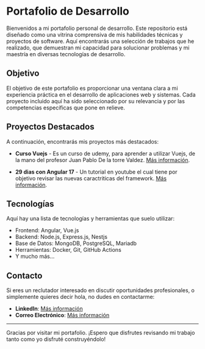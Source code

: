# Portafolio de Desarrollo

Bienvenidos a mi portafolio personal de desarrollo. Este repositorio está diseñado como una vitrina comprensiva de mis habilidades técnicas y proyectos de software. Aquí encontrarás una selección de trabajos que he realizado, que demuestran mi capacidad para solucionar problemas y mi maestría en diversas tecnologías de desarrollo.

## Objetivo

El objetivo de este portafolio es proporcionar una ventana clara a mi experiencia práctica en el desarrollo de aplicaciones web y sistemas. Cada proyecto incluido aquí ha sido seleccionado por su relevancia y por las competencias específicas que pone en relieve.

## Proyectos Destacados

A continuación, encontrarás mis proyectos más destacados:

- **Curso Vuejs** - Es un curso de udemy, para aprender a utilizar Vuejs, de la mano del profesor Juan Pablo De la torre Valdez. [Más información](https://github.com/mendezgutierrezh/portafolio.git).

- **29 dias con Angular 17** - Un tutorial en youtube el cual tiene por objetivo revisar las nuevas caractriticas del framework. [Más información](https://github.com/mendezgutierrezh/portafolio.git).



## Tecnologías

Aquí hay una lista de tecnologías y herramientas que suelo utilizar:

- Frontend: Angular, Vue.js
- Backend: Node.js, Express.js, Nestjs
- Base de Datos: MongoDB, PostgreSQL, Mariadb
- Herramientas: Docker, Git, GitHub Actions
- Y mucho más...

## Contacto

Si eres un reclutador interesado en discutir oportunidades profesionales, o simplemente quieres decir hola, no dudes en contactarme:

- **LinkedIn**: [Más información](www.linkedin.com/in/hector-mendez-gutierrez)
- **Correo Electrónico**: [Más información](hector.mendez.gutierrez@outlook.com)

---

Gracias por visitar mi portafolio. ¡Espero que disfrutes revisando mi trabajo tanto como yo disfruté construyéndolo!

